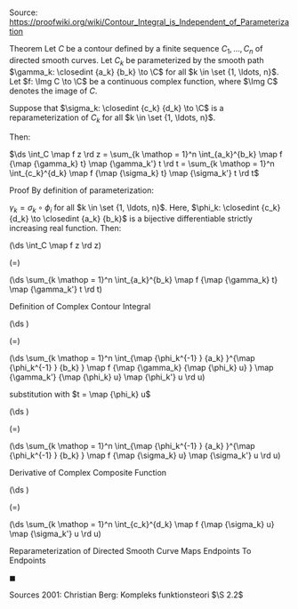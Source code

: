 # 

Source: https://proofwiki.org/wiki/Contour_Integral_is_Independent_of_Parameterization

Theorem
Let $C$ be a contour defined by a finite sequence $C_1, \ldots, C_n$ of directed smooth curves.
Let $C_k$ be parameterized by the smooth path $\gamma_k: \closedint {a_k} {b_k} \to \C$ for all $k \in \set {1, \ldots, n}$.
Let $f: \Img C \to \C$ be a continuous complex function, where $\Img C$ denotes the image of $C$.

Suppose that $\sigma_k: \closedint {c_k} {d_k} \to \C$ is a reparameterization of $C_k$ for all $k \in \set {1, \ldots, n}$.

Then:

$\ds \int_C \map f z \rd z = \sum_{k \mathop = 1}^n \int_{a_k}^{b_k} \map f {\map {\gamma_k} t} \map {\gamma_k'} t \rd t = \sum_{k \mathop = 1}^n \int_{c_k}^{d_k} \map f {\map {\sigma_k} t} \map {\sigma_k'} t \rd t$


Proof
By definition of parameterization:

$\gamma_k = \sigma_k \circ \phi_i$
for all $k \in \set {1, \ldots, n}$.
Here, $\phi_k: \closedint {c_k} {d_k} \to \closedint {a_k} {b_k}$ is a bijective differentiable strictly increasing real function.
Then:














\(\ds \int_C \map f z \rd z\)

\(=\)







\(\ds \sum_{k \mathop = 1}^n \int_{a_k}^{b_k} \map f {\map {\gamma_k} t} \map {\gamma_k'} t \rd t\)





Definition of Complex Contour Integral














\(\ds \)

\(=\)







\(\ds \sum_{k \mathop = 1}^n \int_{\map {\phi_k^{-1} } {a_k} }^{\map {\phi_k^{-1} } {b_k} } \map f {\map {\gamma_k} {\map {\phi_k} u} } \map {\gamma_k'} {\map {\phi_k} u} \map {\phi_k'} u \rd u\)





substitution with $t = \map {\phi_k} u$














\(\ds \)

\(=\)







\(\ds \sum_{k \mathop = 1}^n \int_{\map {\phi_k^{-1} } {a_k} }^{\map {\phi_k^{-1} } {b_k} } \map f {\map {\sigma_k} u} \map {\sigma_k'} u \rd u\)





Derivative of Complex Composite Function














\(\ds \)

\(=\)







\(\ds \sum_{k \mathop = 1}^n \int_{c_k}^{d_k} \map f {\map {\sigma_k} u} \map {\sigma_k'} u \rd u\)





Reparameterization of Directed Smooth Curve Maps Endpoints To Endpoints



$\blacksquare$


Sources
2001: Christian Berg: Kompleks funktionsteori $\S 2.2$




